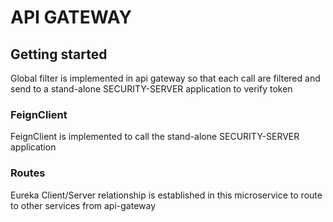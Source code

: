 # API GATEWAY

## Getting started
Global filter is implemented in api gateway so that each call are 
filtered and send to a stand-alone SECURITY-SERVER application to verify token

### FeignClient
FeignClient is implemented to call the stand-alone SECURITY-SERVER application 

### Routes
Eureka Client/Server relationship is established in this microservice to route 
to other services from api-gateway
